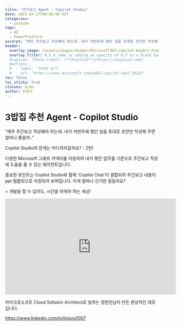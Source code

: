 ```yaml
---
title: "주간보고 Agent - Copilot Studio"
date: 2025-07-27T00:00:00 KST
categories:
  - youtube
tags:
  - AI
  - PowerPlatform
excerpt: "매주 주간보고 작성해야 하는데..내가 저번주에 했던 일을 토대로 초안만 작성해 주면 얼마나 좋을까.."
header:
  overlay_image: /assets/images/header/Microsoft365-Copilot-KeyArt-Productivity-6K-01.png
  overlay_filter: 0.5 # same as adding an opacity of 0.5 to a black background
  #caption: "Photo credit: [**Unsplash**](https://unsplash.com)"
  #actions:
  #  - label: "자세히 보기"
  #    url: "https://news.microsoft.com/m365-copilot-Sept-2024/"
toc: false
toc_sticky: true
classes: wide
author: 안창주
---
```


# 3밥집 추천 Agent - Copilot Studio

"매주 주간보고 작성해야 하는데..내가 저번주에 했던 일을 토대로 초안만 작성해 주면 얼마나 좋을까.."

Copilot Studio의 한계는 어디까지일까요? - 2탄!

다양한 Microsoft 그래프 커넥터를 이용하여 내가 했던 업무를 기준으로 주간보고 작성에 도움을 줄 수 있는 에이전트입니다. 

중요한 포인트는 Copilot Studio와 함께 'Copilot Chat'이 결합되어 주간보고 내용이 ppt 템플릿으로 저장되어 보여집니다. 이게 얼마나 신기한 일일까요?

= 개발을 할 수 있어도, 시간을 아껴야 하는 세상!

<iframe width="560" height="315" src="https://www.youtube.com/embed/WhJ5TASD5iQ?si=DL5pSebXmNOaxof1" title="YouTube video player" frameborder="0" allow="accelerometer; autoplay; clipboard-write; encrypted-media; gyroscope; picture-in-picture; web-share" referrerpolicy="strict-origin-when-cross-origin" allowfullscreen></iframe>

마이크로소프트 Cloud Soltuion Architect로 일하는 정현진님이 만든 환상적인 데모입니다. 

https://www.linkedin.com/in/jinjung1007